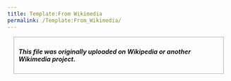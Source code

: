 ```yaml
---
title: Template:From Wikimedia
permalink: /Template:From_Wikimedia/
---
```


<div class="color2" id="c-fairuse" style="width:90%; margin:0 auto; padding:10px; border:1px solid #A8ACA8;">

***This file was originally uploaded on Wikipedia or another Wikimedia
project.***

</div>

<noinclude> </noinclude>